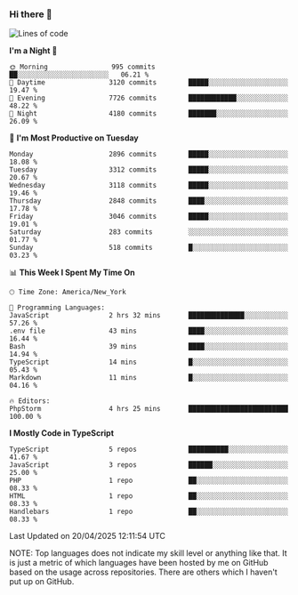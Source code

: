 ### Hi there 👋

<!--
**LynxJinxxy/LynxJinxxy** is a ✨ _special_ ✨ repository because its `README.md` (this file) appears on your GitHub profile.

Here are some ideas to get you started:

- 🔭 I’m currently working on ...
- 🌱 I’m currently learning ...
- 👯 I’m looking to collaborate on ...
- 🤔 I’m looking for help with ...
- 💬 Ask me about ...
- 📫 How to reach me: ...
- 😄 Pronouns: ...
- ⚡ Fun fact: ...
-->

<!--START_SECTION:waka-->
![Lines of code](https://img.shields.io/badge/From%20Hello%20World%20I%27ve%20Written-24.7%20million%20lines%20of%20code-blue)

**I'm a Night 🦉** 

```text
🌞 Morning                995 commits         ██░░░░░░░░░░░░░░░░░░░░░░░   06.21 % 
🌆 Daytime                3120 commits        █████░░░░░░░░░░░░░░░░░░░░   19.47 % 
🌃 Evening                7726 commits        ████████████░░░░░░░░░░░░░   48.22 % 
🌙 Night                  4180 commits        ███████░░░░░░░░░░░░░░░░░░   26.09 % 
```
📅 **I'm Most Productive on Tuesday** 

```text
Monday                   2896 commits        █████░░░░░░░░░░░░░░░░░░░░   18.08 % 
Tuesday                  3312 commits        █████░░░░░░░░░░░░░░░░░░░░   20.67 % 
Wednesday                3118 commits        █████░░░░░░░░░░░░░░░░░░░░   19.46 % 
Thursday                 2848 commits        ████░░░░░░░░░░░░░░░░░░░░░   17.78 % 
Friday                   3046 commits        █████░░░░░░░░░░░░░░░░░░░░   19.01 % 
Saturday                 283 commits         ░░░░░░░░░░░░░░░░░░░░░░░░░   01.77 % 
Sunday                   518 commits         █░░░░░░░░░░░░░░░░░░░░░░░░   03.23 % 
```


📊 **This Week I Spent My Time On** 

```text
🕑︎ Time Zone: America/New_York

💬 Programming Languages: 
JavaScript               2 hrs 32 mins       ██████████████░░░░░░░░░░░   57.26 % 
.env file                43 mins             ████░░░░░░░░░░░░░░░░░░░░░   16.44 % 
Bash                     39 mins             ████░░░░░░░░░░░░░░░░░░░░░   14.94 % 
TypeScript               14 mins             █░░░░░░░░░░░░░░░░░░░░░░░░   05.43 % 
Markdown                 11 mins             █░░░░░░░░░░░░░░░░░░░░░░░░   04.16 % 

🔥 Editors: 
PhpStorm                 4 hrs 25 mins       █████████████████████████   100.00 % 
```

**I Mostly Code in TypeScript** 

```text
TypeScript               5 repos             ██████████░░░░░░░░░░░░░░░   41.67 % 
JavaScript               3 repos             ██████░░░░░░░░░░░░░░░░░░░   25.00 % 
PHP                      1 repo              ██░░░░░░░░░░░░░░░░░░░░░░░   08.33 % 
HTML                     1 repo              ██░░░░░░░░░░░░░░░░░░░░░░░   08.33 % 
Handlebars               1 repo              ██░░░░░░░░░░░░░░░░░░░░░░░   08.33 % 
```




 Last Updated on 20/04/2025 12:11:54 UTC
<!--END_SECTION:waka-->
NOTE: Top languages does not indicate my skill level or anything like that. It is just a metric of which languages have been hosted by me on GitHub based on the usage across repositories. There are others which I haven't put up on GitHub.
